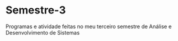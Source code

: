 # Semestre-3
Programas e atividade feitas no meu terceiro semestre de Análise e Desenvolvimento de Sistemas
